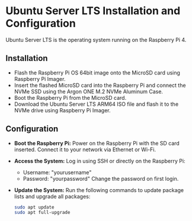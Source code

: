 # Ubuntu Server LTS Installation and Configuration

Ubuntu Server LTS is the operating system running on the Raspberry Pi 4.

## Installation

- Flash the Raspberry Pi OS 64bit image onto the MicroSD card using Raspberry Pi Imager.
- Insert the flashed MicroSD card into the Raspberry Pi and connect the NVMe SSD using the Argon ONE M.2 NVMe Aluminum Case.
- Boot the Raspberry Pi from the MicroSD card.
- Download the Ubuntu Server LTS ARM64 ISO file and flash it to the NVMe drive using Raspberry Pi Imager.

## Configuration

- **Boot the Raspberry Pi:**
  Power on the Raspberry Pi with the SD card inserted. Connect it to your network via Ethernet or Wi-Fi.

- **Access the System:**
  Log in using SSH or directly on the Raspberry Pi:
    - Username: "yourusername"
    - Password: "yourpassword"
  Change the password on first login.

- **Update the System:**
  Run the following commands to update package lists and upgrade all packages:

  ```sh
  sudo apt update
  sudo apt full-upgrade
